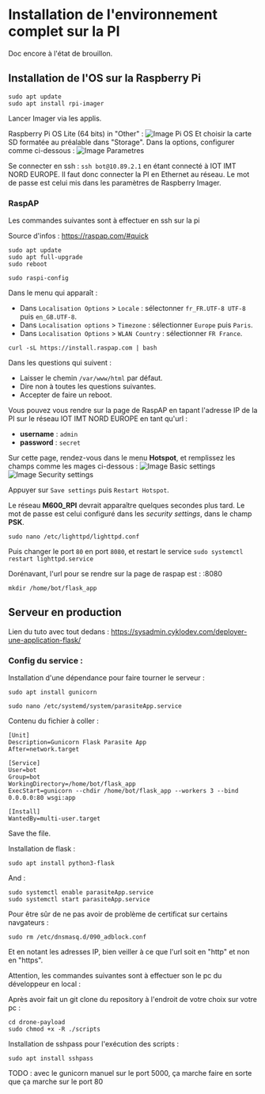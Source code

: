# Installation de l'environnement complet sur la PI

Doc encore à l'état de brouillon.

## Installation de l'OS sur la Raspberry Pi

```
sudo apt update
sudo apt install rpi-imager
```
Lancer Imager via les applis.

Raspberry Pi OS Lite (64 bits) in "Other" :
![Image Pi OS](./images/imager/screen_PiOS.png "OS à installer")
Et choisir la carte SD formatée au préalable dans "Storage".
Dans la options, configurer comme ci-dessous :
![Image Parametres](./images/imager/screen_Params_OS.png "Paramètres pour l'OS à installer")

Se connecter en ssh : `ssh bot@10.89.2.1` en étant connecté à IOT IMT NORD EUROPE. Il faut donc connecter la PI en Ethernet au réseau.
Le mot de passe est celui mis dans les paramètres de Raspberry Imager.

### RaspAP

Les commandes suivantes sont à effectuer en ssh sur la pi

Source d'infos : https://raspap.com/#quick

```
sudo apt update
sudo apt full-upgrade
sudo reboot
```

```
sudo raspi-config
```

Dans le menu qui apparaît :
- Dans `Localisation Options` > `Locale` : sélectonner `fr_FR.UTF-8 UTF-8` puis `en_GB.UTF-8`.
- Dans `Localisation options` > `Timezone` : sélectionner `Europe` puis `Paris`.
- Dans `Localisation Options` > `WLAN Country` : sélectionner `FR France`.

```
curl -sL https://install.raspap.com | bash
```

Dans les questions qui suivent :
- Laisser le chemin `/var/www/html` par défaut.
- Dire non à toutes les questions suivantes.
- Accepter de faire un reboot.

Vous pouvez vous rendre sur la page de RaspAP en tapant l'adresse IP de la PI sur le réseau IOT IMT NORD EUROPE en tant qu'url :
- **username** : `admin`
- **password** : `secret`

Sur cette page, rendez-vous dans le menu **Hotspot**, et remplissez les champs comme les mages ci-dessous :
![Image Basic settings](./images/raspap/screen_basic_settings.png "Basic settings de RaspAP")
![Image Security settings](./images/raspap/screen_security_settings.png "Security settings de RaspAP")

Appuyer sur `Save settings` puis `Restart Hotspot`.

Le réseau **M600_RPI** devrait apparaître quelques secondes plus tard. Le mot de passe est celui configuré dans les *security settings*, dans le champ **PSK**.

```
sudo nano /etc/lighttpd/lighttpd.conf
```
Puis changer le port `80` en port `8080`, et restart le service `sudo systemctl restart lighttpd.service`

Dorénavant, l'url pour se rendre sur la page de raspap est : <adresseIP>:8080

`mkdir /home/bot/flask_app`

## Serveur en production

Lien du tuto avec tout dedans : https://sysadmin.cyklodev.com/deployer-une-application-flask/

### Config du service :

Installation d'une dépendance pour faire tourner le serveur :
```
sudo apt install gunicorn
```

`sudo nano /etc/systemd/system/parasiteApp.service`

Contenu du fichier à coller :
```
[Unit]
Description=Gunicorn Flask Parasite App 
After=network.target

[Service]
User=bot
Group=bot
WorkingDirectory=/home/bot/flask_app
ExecStart=gunicorn --chdir /home/bot/flask_app --workers 3 --bind 0.0.0.0:80 wsgi:app

[Install]
WantedBy=multi-user.target
```
Save the file.

Installation de flask :
```
sudo apt install python3-flask
```

And :


```
sudo systemctl enable parasiteApp.service
sudo systemctl start parasiteApp.service
```

Pour être sûr de ne pas avoir de problème de certificat sur certains navgateurs :
```
sudo rm /etc/dnsmasq.d/090_adblock.conf
```

Et en notant les adresses IP, bien veiller à ce que l'url soit en "http" et non en "https".

Attention, les commandes suivantes sont à effectuer son le pc du développeur en local :

Après avoir fait un git clone du repository à l'endroit de votre choix sur votre pc :

```
cd drone-payload
sudo chmod +x -R ./scripts
```

Installation de sshpass pour l'exécution des scripts :
```
sudo apt install sshpass
```

TODO : avec le gunicorn manuel sur le port 5000, ça marche
faire en sorte que ça marche sur le port 80
